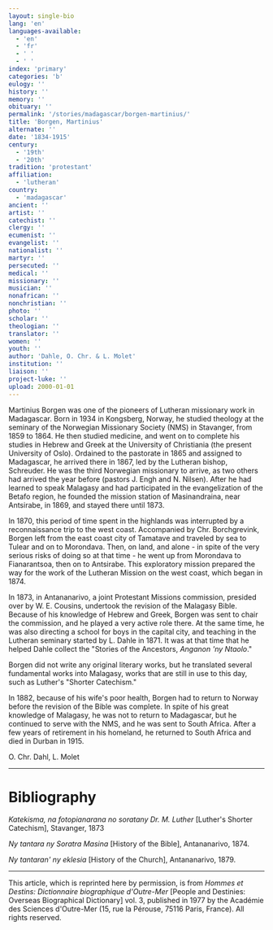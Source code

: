 ```yaml
---
layout: single-bio
lang: 'en'
languages-available:
  - 'en'
  - 'fr'
  - ' '
  - ' '
index: 'primary'
categories: 'b'
eulogy: ''
history: ''
memory: ''
obituary: ''
permalink: '/stories/madagascar/borgen-martinius/'
title: 'Borgen, Martinius'
alternate: ''
date: '1834-1915'
century:
  - '19th'
  - '20th'
tradition: 'protestant'
affiliation:
  - 'lutheran'
country:
  - 'madagascar'
ancient: ''
artist: ''
catechist: ''
clergy: ''
ecumenist: ''
evangelist: ''
nationalist: ''
martyr: ''
persecuted: ''
medical: ''
missionary: ''
musician: ''
nonafrican: ''
nonchristian: ''
photo: ''
scholar: ''
theologian: ''
translator: ''
women: ''
youth: ''
author: 'Dahle, O. Chr. & L. Molet'
institution: ''
liaison: ''
project-luke: ''
upload: 2000-01-01
---
```



Martinius Borgen was one of the pioneers of Lutheran missionary work in Madagascar. Born in 1934 in Kongsberg, Norway, he studied theology at the seminary of the Norwegian Missionary Society (NMS) in Stavanger, from 1859 to 1864. He then studied medicine, and went on to complete his studies in Hebrew and Greek at the University of Christiania (the present University of Oslo). Ordained to the pastorate in 1865 and assigned to Madagascar, he arrived there in 1867, led by the Lutheran bishop, Schreuder. He was the third Norwegian missionary to arrive, as two others had arrived the year before (pastors J. Engh and N. Nilsen). After he had learned to speak Malagasy and had participated in the evangelization of the Betafo region, he founded the mission station of Masinandraina, near Antsirabe, in 1869, and stayed there until 1873.

In 1870, this period of time spent in the highlands was interrupted by a reconnaissance trip to the west coast. Accompanied by Chr. Borchgrevink, Borgen left from the east coast city of Tamatave and traveled by sea to Tulear and on to Morondava. Then, on land, and alone - in spite of the very serious risks of doing so at that time - he went up from Morondava to Fianarantsoa, then on to Antsirabe. This exploratory mission prepared the way for the work of the Lutheran Mission on the west coast, which began in 1874.

In 1873, in Antananarivo, a joint Protestant Missions commission, presided over by W. E. Cousins, undertook the revision of the Malagasy Bible. Because of his knowledge of Hebrew and Greek, Borgen was sent to chair the commission, and he played a very active role there. At the same time, he was also directing a school for boys in the capital city, and teaching in the Lutheran seminary started by L. Dahle in 1871. It was at that time that he helped Dahle collect the "Stories of the Ancestors, *Anganon 'ny Ntaolo*."

Borgen did not write any original literary works, but he translated several fundamental works into Malagasy, works that are still in use to this day, such as Luther's "Shorter Catechism."

In 1882, because of his wife's poor health, Borgen had to return to Norway before the revision of the Bible was complete. In spite of his great knowledge of Malagasy, he was not to return to Madagascar, but he continued to serve with the NMS, and he was sent to South Africa. After a few years of retirement in his homeland, he returned to South Africa and died in Durban in 1915.

O. Chr. Dahl, L. Molet

---

# Bibliography

*Katekisma, na fotopianarana no soratany Dr. M. Luther* [Luther's Shorter Catechism], Stavanger, 1873

*Ny tantara ny Soratra Masina* [History of the Bible], Antananarivo, 1874.

*Ny tantaran' ny eklesia* [History of the Church], Antananarivo, 1879.

---

This article, which is reprinted here by permission, is from *Hommes et Destins: Dictionnaire biographique d'Outre-Mer* [People and Destinies: Overseas Biographical Dictionary] vol. 3, published in 1977 by the Académie des Sciences d'Outre-Mer (15, rue la Pérouse, 75116 Paris, France). All rights reserved.